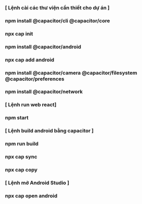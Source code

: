 ### [ Lệnh cài các thư viện cần thiết cho dự án ]
### npm install @capacitor/cli @capacitor/core
### npx cap init
### npm install @capacitor/android
### npx cap add android
### npm install @capacitor/camera @capacitor/filesystem @capacitor/preferences
### npm install @capacitor/network
### [ Lệnh run web react]
### npm start
### [ Lệnh build android bằng capacitor ]
### npm run build
### npx cap sync
### npx cap copy
### [ Lệnh mở Android Studio ]
### npx cap open android
